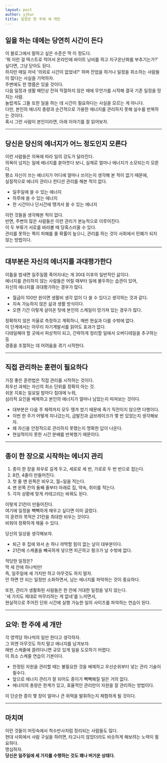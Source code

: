 ```yaml
---
layout: post
author: yjhur
title: 일정은 한 주에 세 개만
---
```


## 일을 하는 데에는 당연히 시간이 든다

이 블로그에서 말하고 싶은 수준은 딱 이 정도다.  
'뭐 이런 걸 텍스트로 적어서 온라인에 바이트 낭비를 하고 지구온난화를 부추기는가?' 싶다면, 그냥 닫아도 된다.  
하지만 매일 저녁 '의외로 시간이 없었네?' 하며 잔업을 하거나 일정을 취소하는 사람들이 많다는 사실을 기억하자.  
주변에도 한 명쯤은 있을 것이다.  
다음 일정과 생활 패턴상 전혀 적절하지 않은 때에 무언가를 시작해 결국 기존 일정을 망치는 사람.  
놀랍게도 그들 또한 일을 하는 데 시간이 필요하다는 사실을 모르는 게 아니다.  
다만, 본인의 에너지 총량과 순간적으로 가용한 에너지를 관리하지 못해 실수를 반복하는 것이다.  
혹시 그런 사람이 본인이라면, 아래 이야기를 잘 읽어보자.

---

## 당신은 당신의 에너지가 어느 정도인지 모른다

이런 사람들은 의욕에 따라 일의 강도가 달라진다.  
의욕이 넘치는 일에 에너지를 쏟아붓다 보니, 실제로 얼마나 에너지가 소모되는지 모른다.  
평소 자신이 쓰는 에너지가 어디에 얼마나 쓰이는지 생각해 본 적이 없기 때문에,  
실질적으로 에너지 관리나 컨디션 관리를 해본 적이 없다.

- 일주일에 쓸 수 있는 에너지
- 하루에 쓸 수 있는 에너지
- 한 시간이나 단시간에 땡겨서 쓸 수 있는 에너지

이런 것들을 생각해본 적이 없다.  
반면, 주변의 많은 사람들은 이런 관리가 본능적으로 이루어진다.  
이 두 부류가 서로를 바라볼 때 당혹스러울 수 있다.  
관리를 못하는 쪽이 피해를 줄 확률이 높으니, 관리를 하는 것이 사회에서 민폐가 되지 않는 방법이다.

---

## 대부분은 자신의 에너지를 과대평가한다

이틀을 밤새면 일주일쯤 죽어지내는 게 30대 이후의 일반적인 삶이다.  
에너지를 관리하지 않는 사람들은 어릴 때부터 일에 몰두하는 습관이 있어,  
자신의 에너지를 과대평가하는 경우가 많다.

- 월급이 100만 원이면 생활비 생각 없이 다 쓸 수 있다고 생각하는 것과 같다.
- 지속 가능하지 않은 삶과 생활 방식이다.
- 오랜 기간 이렇게 살아온 탓에 본인의 스케일이 망가져 있는 경우가 많다.

정확하지 않은 저울로 측정하고 계획하니, 매번 현실과 다를 수밖에 없다.  
이 단계에서는 아무리 자기계발서를 읽어도 효과가 없다.  
디테일해야 할 곳에서 피상적이 되고, 간략하게 정리할 일에서 오버디테일을 추구하는 등  
경중을 조절하는 데 어려움을 겪기 시작한다.

---

## 직접 관리하는 훈련이 필요하다

가장 좋은 훈련법은 직접 관리를 시작하는 것이다.  
최우선 과제는 자신의 최소 단위를 정확히 아는 것.  
쉬운 지표는 일요일 밤마다 침대에 누워,  
심리적 요인을 배제하고 본인의 에너지가 얼마나 남았는지 따져보는 것이다.

- 대부분은 다음 주 체력까지 모두 땡겨 썼기 때문에 죽기 직전이지 않으면 다행이다.
- 이번 한 주가 어떻게 지나갔는지, 급발진과 급브레이크가 몇 번 있었는지 생각해보자.
- 왜 자신을 안정적으로 관리하지 못했는지 명확한 답이 나온다.
- 현실적이지 못한 시간 분배를 반복했기 때문이다.

---

## 종이 한 장으로 시작하는 에너지 관리

1. 종이 한 장을 좌우로 길게 두고, 세로로 세 번, 가로로 두 번 반으로 접는다.
2. 8칸, 4줄이 만들어진다.
3. 첫 줄 맨 왼쪽은 비우고, 월~일을 적는다.
4. 맨 왼쪽 칸의 둘째 줄부터 아래로 집, 약속, 취미를 적는다.
5. 각자 상황에 맞게 카테고리는 바꿔도 된다.

이렇게 21칸이 만들어진다.  
여기에 일정을 빽빽하게 채우고 싶다면 이미 글렀다.  
이 훈련의 목적은 21칸을 최대한 비우는 것이다.  
비워야 정확하게 채울 수 있다.

당신의 일상을 생각해보자.

- 퇴근 후 집에 와서 손 하나 까딱할 힘이 없는 날이 대부분이다.
- 21칸에 스케줄을 빼곡하게 넣으면 피곤하고 펑크가 날 수밖에 없다.

적당한 일정은?  
딱 세 칸에 하나씩만!  
즉, 일주일에 세 가지만 하고 아무것도 하지 말자.  
안 하면 안 되는 일정만 소화하면서, 남는 에너지를 파악하는 것이 중요하다.

또한, 관리가 생활화된 사람들은 한 칸에 거대한 일정을 넣지 않는다.  
'세 가지도 제대로 마무리하는 게 없네'를 느끼면서,  
현실적으로 주어진 단위 시간에 실행 가능한 일의 사이즈를 파악하는 연습이 된다.

---

## 요약: 한 주에 세 개만

각 영역당 하나씩의 일만 한다고 생각하자.  
그 외엔 아무것도 하지 말고 에너지를 남겨보자.  
매번 스케줄에 끌려다니면 규모 있게 일을 도모하기 어렵다.  
이 최소 스케줄 연습이 기본이다.

- 한정된 자원을 관리할 때는 불필요한 것을 배제하고 우선순위부터 넣는 관리 기술이 필수다.
- 앞으로 에너지 관리가 잘 되어도 종이가 빽빽해질 일은 거의 없다.
- 에너지의 총량은 한계가 있고, 효율적인 관리만이 자원을 잘 관리하는 방법이다.

이 단순한 종이 몇 장이 얼마나 큰 위력을 발휘하는지 체험하게 될 것이다.

---

## 마치며

이런 것들이 머릿속에서 척수반사처럼 정리되는 사람들도 많다.  
현대 사회에서 사람 구실을 하려면, 타고나지 않았더라도 비슷하게 해보려는 노력이 필요하다.  
명심하자.  
**당신은 일주일에 세 가지를 수행하는 것도 꽤나 버거운 상태다.**